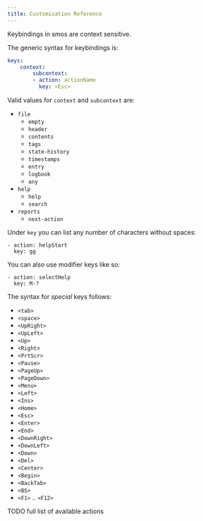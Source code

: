 ```yaml
---
title: Customisation Reference
---
```


Keybindings in smos are context sensitive.

The generic syntax for keybindings is:

```yaml
keys:
    context:
        subcontext:
        - action: actionName
          key: <Esc>
```

Valid values for `context` and `subcontext` are:

- `file`
  - `empty`
  - `header`
  - `contents`
  - `tags`
  - `state-history`
  - `timestamps`
  - `entry`
  - `logbook`
  - `any`
- `help`
  - `help`
  - `search`
- `reports`
  - `next-action`

Under `key` you can list any number of characters without spaces:

```
- action: helpStart
  key: gg
```

You can also use modifier keys like so:

```
- action: selectHelp
  key: M-?
```

The syntax for *special* keys follows:

- `<tab>`
- `<space>`
- `<UpRight>`
- `<UpLeft>`
- `<Up>`
- `<Right>`
- `<PrtScr>`
- `<Pause>`
- `<PageUp>`
- `<PageDown>`
- `<Menu>`
- `<Left>`
- `<Ins>`
- `<Home>`
- `<Esc>`
- `<Enter>`
- `<End>`
- `<DownRight>`
- `<DownLeft>`
- `<Down>`
- `<Del>`
- `<Center>`
- `<Begin>`
- `<BackTab>`
- `<BS>`
- `<F1>` .. `<F12>`

TODO full list of available actions
